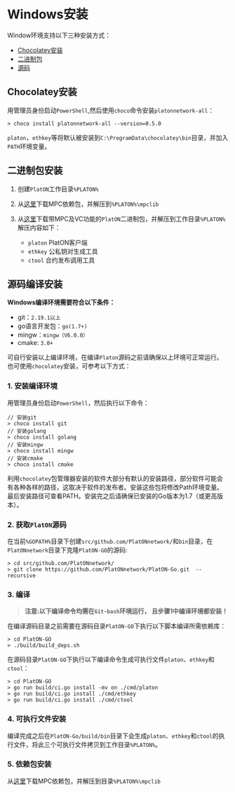 # Windows安装

Window环境支持以下三种安装方式：

- [Chocolatey安装](#Chocolatey安装)
- [二进制包](#二进制包安装)
- [源码](#源码编译安装)

## Chocolatey安装

用管理员身份启动`PowerShell`,然后使用`choco`命令安装`platonnetwork-all`：

```
> choco install platonnetwork-all --version=0.5.0
```

`platon`，`ethkey`等将默认被安装到`C:\ProgramData\chocolatey\bin`目录，并加入`PATH`环境变量。


## 二进制包安装
1. 创建`PlatON`工作目录`%PLATON%`
2. 从[这里](https://download.platon.network/0.5/platon-mpclib-windows-x86_x64-0.5.0.zip)下载MPC依赖包，并解压到`%PLATON%\mpclib`
3. 从[这里](https://download.platon.network/0.5/platon-windows-x86_64-0.5.0-with-mv.zip)下载带MPC及VC功能的`PlatON`二进制包，并解压到工作目录`%PLATON%`
   解压内容如下：

   - `platon` PlatON客户端
   - `ethkey` 公私钥对生成工具
   - `ctool`  合约发布调用工具


## 源码编译安装

**Windows编译环境需要符合以下条件：**

- git：`2.19.1以上`
- go语言开发包：`go(1.7+)`
- mingw：`mingw（V6.0.0）`
- cmake: `3.0+`

可自行安装以上编译环境，在编译`Platon`源码之前请确保以上环境可正常运行。也可使用`chocolatey`安装，可参考以下方式：

### 1. 安装编译环境

用管理员身份启动`PowerShell`，然后执行以下命令：

```
// 安装git
> choco install git
// 安装golang
> choco install golang
// 安装mingw
> choco install mingw
// 安装cmake
> choco install cmake
```

利用`chocolatey`包管理器安装的软件大部分有默认的安装路径，部分软件可能会有各种各样的路径，这取决于软件的发布者。安装这些包将修改Path环境变量。最后安装路径可查看PATH。安装完之后请确保已安装的Go版本为1.7（或更高版本）。

### 2. 获取`PlatON`源码

在当前`%GOPATH%`目录下创建`src/github.com/PlatONnetwork/`和`bin`目录，在`PlatONnetwork`目录下克隆`PlatON-GO`的源码:

```
> cd src/github.com/PlatONnetwork/
> git clone https://github.com/PlatONnetwork/PlatON-Go.git  --recursive
```

### 3. 编译

> **注意:以下编译命令均需在`Git-bash`环境运行， 且步骤1中编译环境都安装！**

在编译源码目录之前需要在源码目录`PlatON-GO`下执行以下脚本编译所需依赖库：

```
> cd PlatON-GO
> ./build/build_deps.sh
```

在源码目录`PlatON-GO`下执行以下编译命令生成可执行文件`platon`、`ethkey`和`ctool`：

```
> cd PlatON-GO
> go run build/ci.go install -mv on ./cmd/platon
> go run build/ci.go install ./cmd/ethkey
> go run build/ci.go install ./cmd/ctool
```

### 4. 可执行文件安装

编译完成之后在`PlatON-Go/build/bin`目录下会生成`platon`、`ethkey`和`ctool`的执行文件，将此三个可执行文件拷贝到工作目录`%PLATON%`。

### 5. 依赖包安装
从[这里](https://download.platon.network/0.5/platon-mpclib-windows-x86_x64-0.5.0.zip)下载MPC依赖包，并解压到目录`%PLATON%\mpclib`
